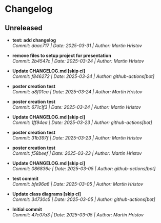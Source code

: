 # Changelog

## Unreleased
- **test: add changelog**  
  *Commit: daac717 | Date: 2025-03-31 | Author: Martin Hristov*  

- **remove files to setup project for presentation**  
  *Commit: 2b4547c | Date: 2025-03-24 | Author: Martin Hristov*  

- **Update CHANGELOG.md [skip ci]**  
  *Commit: f846272 | Date: 2025-03-24 | Author: github-actions[bot]*  

- **poster creation test**  
  *Commit: a8f01ca | Date: 2025-03-24 | Author: Martin Hristov*  

- **poster creation test**  
  *Commit: 671c1f3 | Date: 2025-03-24 | Author: Martin Hristov*  

- **Update CHANGELOG.md [skip ci]**  
  *Commit: 1ff94ea | Date: 2025-03-23 | Author: github-actions[bot]*  

- **poster creation test**  
  *Commit: 31b397f | Date: 2025-03-23 | Author: Martin Hristov*  

- **poster creation test**  
  *Commit: f58beef | Date: 2025-03-23 | Author: Martin Hristov*  

- **Update CHANGELOG.md [skip ci]**  
  *Commit: 086836e | Date: 2025-03-05 | Author: github-actions[bot]*  

- **test commit**  
  *Commit: bfe96a6 | Date: 2025-03-05 | Author: Martin Hristov*  

- **Update class diagrams [skip ci]**  
  *Commit: 34730c5 | Date: 2025-03-05 | Author: github-actions[bot]*  

- **Initial commit**  
  *Commit: 47c07a3 | Date: 2025-03-05 | Author: Martin Hristov*  

